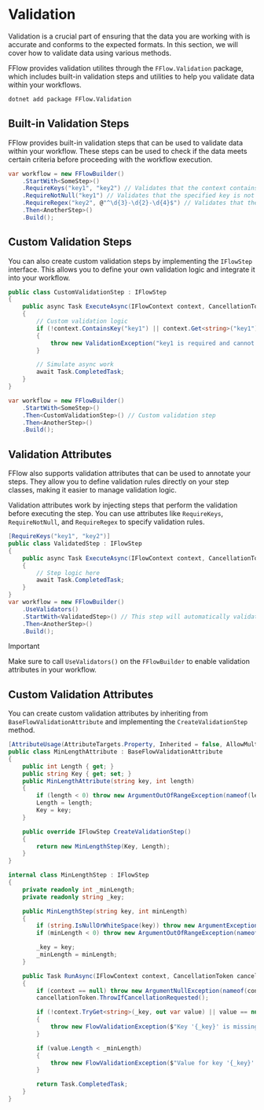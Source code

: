 # Validation
Validation is a crucial part of ensuring that the data you are working with is accurate and conforms to the expected formats. In this section, we will cover how to validate data using various methods.

FFlow provides validation utilites through the `FFlow.Validation` package, which includes built-in validation steps and utilities to help you validate data within your workflows.

```bash
dotnet add package FFlow.Validation
```


## Built-in Validation Steps
FFlow provides built-in validation steps that can be used to validate data within your workflow. These steps can be used to check if the data meets certain criteria before proceeding with the workflow execution.
```csharp
var workflow = new FFlowBuilder()
    .StartWith<SomeStep>()
    .RequireKeys("key1", "key2") // Validates that the context contains the specified keys
    .RequireNotNull("key1") // Validates that the specified key is not null
    .RequireRegex("key2", @"^\d{3}-\d{2}-\d{4}$") // Validates that the value matches the regex pattern
    .Then<AnotherStep>()
    .Build();
```

## Custom Validation Steps
You can also create custom validation steps by implementing the `IFlowStep` interface. This allows you to define your own validation logic and integrate it into your workflow.

```csharp
public class CustomValidationStep : IFlowStep
{
    public async Task ExecuteAsync(IFlowContext context, CancellationToken cancellationToken = default)
    {
        // Custom validation logic
        if (!context.ContainsKey("key1") || context.Get<string>("key1") == null)
        {
            throw new ValidationException("key1 is required and cannot be null.");
        }

        // Simulate async work
        await Task.CompletedTask;
    }
}

var workflow = new FFlowBuilder()
    .StartWith<SomeStep>()
    .Then<CustomValidationStep>() // Custom validation step
    .Then<AnotherStep>()
    .Build();
```

## Validation Attributes
FFlow also supports validation attributes that can be used to annotate your steps. They allow you to define validation rules directly on your step classes, making it easier to manage validation logic.

Validation attributes work by injecting steps that perform the validation before executing the step. You can use attributes like `RequireKeys`, `RequireNotNull`, and `RequireRegex` to specify validation rules.

```csharp
[RequireKeys("key1", "key2")]
public class ValidatedStep : IFlowStep
{
    public async Task ExecuteAsync(IFlowContext context, CancellationToken cancellationToken = default)
    {
        // Step logic here
        await Task.CompletedTask;
    }
}
var workflow = new FFlowBuilder()
    .UseValidators()
    .StartWith<ValidatedStep>() // This step will automatically validate the keys
    .Then<AnotherStep>()
    .Build();
```

> [!IMPORTANT]
> Make sure to call `UseValidators()` on the `FFlowBuilder` to enable validation attributes in your workflow.

## Custom Validation Attributes
You can create custom validation attributes by inheriting from `BaseFlowValidationAttribute` and implementing the `CreateValidationStep` method. 

```csharp
[AttributeUsage(AttributeTargets.Property, Inherited = false, AllowMultiple = false)]
public class MinLengthAttribute : BaseFlowValidationAttribute
{
    public int Length { get; }
    public string Key { get; set; }
    public MinLengthAttribute(string key, int length)
    {
        if (length < 0) throw new ArgumentOutOfRangeException(nameof(length), "Length must be non-negative.");
        Length = length;
        Key = key;
    }

    public override IFlowStep CreateValidationStep()
    {
        return new MinLengthStep(Key, Length);
    }
}

internal class MinLengthStep : IFlowStep
{
    private readonly int _minLength;
    private readonly string _key;

    public MinLengthStep(string key, int minLength)
    {
        if (string.IsNullOrWhiteSpace(key)) throw new ArgumentException("Key cannot be null or whitespace.", nameof(key));
        if (minLength < 0) throw new ArgumentOutOfRangeException(nameof(minLength), "Minimum length must be non-negative.");

        _key = key;
        _minLength = minLength;
    }

    public Task RunAsync(IFlowContext context, CancellationToken cancellationToken = default)
    {
        if (context == null) throw new ArgumentNullException(nameof(context));
        cancellationToken.ThrowIfCancellationRequested();

        if (!context.TryGet<string>(_key, out var value) || value == null)
        {
            throw new FlowValidationException($"Key '{_key}' is missing or not a string.");
        }

        if (value.Length < _minLength)
        {
            throw new FlowValidationException($"Value for key '{_key}' must be at least {_minLength} characters long.");
        }

        return Task.CompletedTask;
    }
}
```